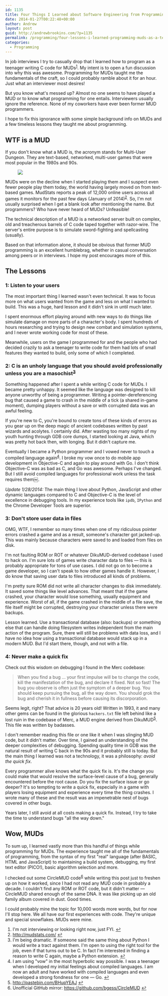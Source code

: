 ```yaml
---
id: 1135
title: Four Things I Learned about Software Engineering from Programming MUDs as a Teenager
date: 2014-01-27T00:22:48+00:00
author: Andrew
layout: post
guid: http://andrewbrookins.com/?p=1135
permalink: /programming/four-lessons-i-learned-programming-muds-as-a-teenager/
categories:
  - Programming
---
```

In job interviews I try to casually drop that I learned how to program as a teenager writing C code for MUDs<sup><a id="ffn1" href="#fn1" class="footnote">1</a></sup>. My intent is to open a fun discussion into why this was awesome. Programming for MUDs taught me the fundamentals of the craft, so I could probably ramble about it for an hour. Just what an interviewer most desires!

But you know what's messed up? Almost no one seems to have played a MUD or to know what programming for one entails. Interviewers usually ignore the reference. None of my coworkers have ever been former MUD programmers.

I hope to fix this ignorance with some simple background info on MUDs and a few timeless lessons they taught me about programming.

## <span id="WTF_is_a_MUD">WTF is a MUD</span>

If you don't know what a MUD is, the acronym stands for Multi-User Dungeon. They are text-based, networked, multi-user games that were most popular in the 1980s and 90s.<figure>

![](https://andrewbrookins.com/wp-content/uploads/2014/01/Genesis_LPMud_Login1.png)</figure> 

MUDs were on the decline when I started playing them and I suspect even fewer people play them today, the world having largely moved on from text-based games. MudStats reports a peak of 12,000 online users across all games it monitors for the past few days (January of 2014)<sup><a id="ffn2" href="#fn2" class="footnote">2</a></sup>. So, I'm not usually surprised when I get a blank look after mentioning the name. But programmers? Who have never heard of MUDs? Unfeasible!

The technical description of a MUD is a networked server built on complex, old and treacherous barrels of C code taped together with razor-wire. The server's entire purpose is to simulate sword-fighting and spellcasting (usually).

Based on that information alone, it should be obvious that former MUD programming is an excellent humblebrag, whether in casual conversation among peers or in interviews. I hope my post encourages more of this.

## <span id="The_Lessons">The Lessons</span>

### <span id="1_Listen_to_your_users">1: Listen to your users</span>

The most important thing I learned wasn't even technical. It was to focus more on what users wanted from the game and less on what I wanted to build. This was a huge, hard lesson and it didn't sink in until much later.

I spent enormous effort playing around with new ways to do things like simulate damage on more parts of a character's body. I spent hundreds of hours researching and trying to design new combat and simulation systems, and I never wrote working code for most of these.

Meanwhile, users on the game I programmed for and the people who had decided crazily to ask a teenager to write code for them had lots of small features they wanted to build, only some of which I completed.

### <span id="2_C_is_an_unholy_language_that_you_should_avoid_professionally_unless_you_are_a_masochist3">2: C is an unholy language that you should avoid professionally unless you are a masochist<sup><a id="ffn3" href="#fn3" class="footnote">3</a></sup></span>

Something happened after I spent a while writing C code for MUDs. I became pretty unhappy. It seemed like the language was designed to kill anyone unworthy of being a programmer. Writing a pointer-dereferencing bug that caused a game to crash in the middle of a tick (a shared in-game moment), dumping players without a save or with corrupted data was an awful feeling.

If you're new to C, you're bound to create tons of these kinds of errors as you gear up on the deep magic of ancient codebases written by past wizards and acolytes. I certainly did. After wasting too many nights of my youth hunting through GDB core dumps, I started looking at Java, which was pretty hot back then, with longing. But it didn't capture me.

Eventually I became a Python programmer and I vowed never to touch a compiled language again<sup><a id="ffn4" href="#fn4" class="footnote">4</a></sup>. I broke my vow once to do mobile app development in Objective-C and again to play around with Go. I don't think Objective-C was as bad as C, and Go was awesome. Perhaps I've changed. But I still avoid compiled languages for professional work unless the task requires them￼.

_Update 1/28/2014:_ The main thing I love about Python, JavaScript and other dynamic languages compared to C and Objective-C is the level of excellence in debugging tools. In my experience tools like `ipdb`, `IPython` and the Chrome Developer Tools are superior.

### <span id="3_Don39t_store_user_data_in_files">3: Don't store user data in files</span>

OMG, WTF, I remember so many times when one of my ridiculous pointer errors crashed a game and as a result, someone's character got jacked-up. This was mainly because characters were saved to and loaded from files on disk.

I'm not faulting ROM or ROT or whatever DikuMUD-derived codebase I used to hack on. I'm sure lots of games write character data to files &#8212; this is probably appropriate for tons of use cases. I did not go on to become a game developer, so I can't speak to how other games handle it. However, I do know that saving user data to files introduced all kinds of problems.

I'm pretty sure ROM did not write all character changes to disk immediately. It saved some things like level advances. That meant that if the game crashed, your character would lose something, usually equipment and experience. Worst of all, if the game crashed in the middle of a file save, the file itself might be corrupted, destroying your character unless there were backups.

Lesson learned. Use a transactional database (also: backups) or something else that can handle doing filesystem writes independent from the main action of the program. Sure, there will still be problems with data loss, and I have no idea how using a transactional database would stack up in a modern MUD. But I'd start there, though, and not with a file.

### <span id="4_Never_make_a_quick_fix">4: Never make a quick fix</span>

Check out this wisdom on debugging I found in the Merc codebase:

> When you find a bug &#8230; your first impulse will be to change the code, kill the manifestation of the bug, and declare it fixed. Not so fast! The bug you observe is often just the symptom of a deeper bug. You should keep pursuing the bug, all the way down. You should grok the bug and cherish it in fullness before causing its discorporation.

Seems legit, right? That advice is 20 years old! Written in 1993, it and many other gems can be found in the glorious `hackers.txt` file left behind like a lost ruin in the codebase of Merc, a MUD engine derived from DikuMUD<sup><a id="ffn5" href="#fn5" class="footnote">5</a></sup>. This file was written by badasses.

I don't remember reading this file or one like it when I was slinging MUD code, but it didn't matter. Over time, I gained an understanding of the deeper complexities of debugging. Spending quality time in GDB was the natural result of writing C back in the 90s and it probably still is today. But the main thing I learned was not a technology, it was a philosophy: _avoid the quick fix_.

Every programmer alive knows what the quick fix is. It's the change you could make that would resolve the surface-level cause of a bug, generally encountered before the root cause. Do you fix the surface issue or go deeper? It's so tempting to write a quick fix, especially in a game with players losing equipment and experience every time the thing crashes. I wrote many of these and the result was an impenetrable nest of bugs covered in other bugs.

Years later, I still avoid at all costs making a quick fix. Instead, I try to take the time to understand bugs "all the way down."

## <span id="Wow_MUDs">Wow, MUDs</span>

To sum up, I learned vastly more than this handful of things while programming for MUDs. The experience taught me all of the fundamentals of programming, from the syntax of my first "real" language (after BASIC, HTML and JavaScript) to maintaining a build system, debugging, my first text editor (PICO!), basic algorithm selection and more.

I checked out some CircleMUD code<sup><a id="ffn6" href="#fn6" class="footnote">6</a></sup> while writing this post just to freshen up on how it worked, since I had not read any MUD code in probably a decade. I couldn't find any ROM or ROT code, but it didn't matter &#8212; CircleMUD shared enough of the same DNA. It was like picking up an old family album covered in dust. Good times.

I could probably mine the topic for 10,000 words more words, but for now I'll stop here. We all have our first experiences with code. They're unique and special snowflakes. MUDs were mine.

<ol id="footnotes">
  <li id="fn1">
    I'm not interviewing or looking right now, just FYI. <a href="#ffn1">&#8617;</a>
  </li>
  <li id="fn2">
    <a href="http://mudstats.com/">http://mudstats.com/</a> <a href="#ffn2">&#8617;</a>
  </li>
  <li id="fn3">
    I'm being dramatic. If someone said the same thing about Python I would write a tract against them. I'm open to using the right tool for the job, even if that turns out to be C. In fact I'm interested in finding a reason to write C again, maybe a Python extension. <a href="#ffn3">&#8617;</a>
  </li>
  <li id="fn4">
    I am using "vow" in the most hyperbolic way possible. I was a teenager when I developed my initial feelings about compiled languages. I am now an adult and have worked with compiled languages and even developed a strong fondness for one &#8212; Go. <a href="#ffn4">&#8617;</a>
  </li>
  <li id="fn5">
    <a href="http://pastebin.com/BHupYEAJ">http://pastebin.com/BHupYEAJ</a> <a href="#ffn5">&#8617;</a>
  </li>
  <li id="fn6">
    Unofficial GitHub mirror: <a href="">https://github.com/bgess/CircleMUD</a> <a href="#ffn6">&#8617;</a>
  </li>
</ol>

<div id="2185143" class="os_poll" data-path="/polls/2185143">
</div>